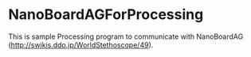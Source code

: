 # NanoBoardAGForProcessing

This is sample Processing program to communicate with NanoBoardAG (http://swikis.ddo.jp/WorldStethoscope/49).


